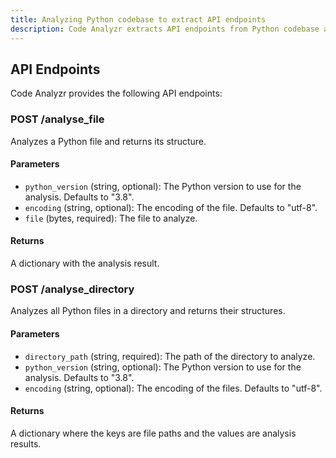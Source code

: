 ```yaml
---
title: Analyzing Python codebase to extract API endpoints 
description: Code Analyzr extracts API endpoints from Python codebase and generates a configuration file for Apizr.
---
```


## API Endpoints

Code Analyzr provides the following API endpoints:

### POST /analyse_file

Analyzes a Python file and returns its structure.

#### Parameters

- `python_version` (string, optional): The Python version to use for the analysis. Defaults to "3.8".
- `encoding` (string, optional): The encoding of the file. Defaults to "utf-8".
- `file` (bytes, required): The file to analyze.

#### Returns

A dictionary with the analysis result.

### POST /analyse_directory

Analyzes all Python files in a directory and returns their structures.

#### Parameters

- `directory_path` (string, required): The path of the directory to analyze.
- `python_version` (string, optional): The Python version to use for the analysis. Defaults to "3.8".
- `encoding` (string, optional): The encoding of the files. Defaults to "utf-8".

#### Returns

A dictionary where the keys are file paths and the values are analysis results.

